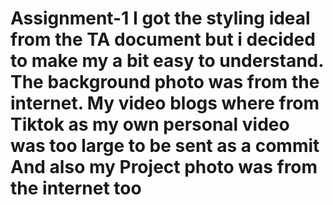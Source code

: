 # Assignment-1 I got the styling ideal from the TA document but i decided to make my a bit easy to understand. The background photo was from the internet. My video blogs where from Tiktok as my own personal video was too large to be sent as a commit And also my Project photo was from the internet too
